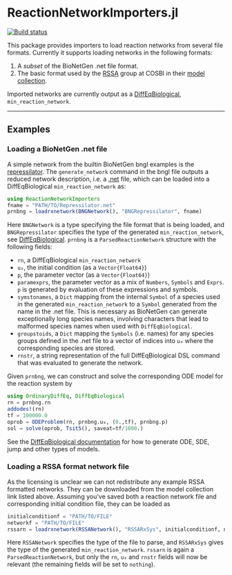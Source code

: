 # ReactionNetworkImporters.jl

[![Build status](https://ci.appveyor.com/api/projects/status/wqq5flk2w8asad78/branch/master?svg=true)](https://ci.appveyor.com/project/isaacsas/reactionnetworkimporters-jl/branch/master)

This package provides importers to load reaction networks from several file formats. Currently it supports loading networks in the following formats:
1. A *subset* of the BioNetGen .net file format.
2. The basic format used by the [RSSA](https://www.cosbi.eu/research/prototypes/rssa) group at COSBI in their [model collection](https://www.cosbi.eu/prototypes/jLiexDeBIgFV4zxwnKiW97oc4BjTtIoRGajqdUz4.zip).

Imported networks are currently output as a [DiffEqBiological](https://github.com/JuliaDiffEq/DiffEqBiological.jl/), `min_reaction_network`.

----
## Examples

### Loading a BioNetGen .net file
A simple network from the builtin BioNetGen bngl examples is the [repressilator](data/repressilator/Repressilator.bngl). The `generate_network` command in the bngl file outputs a reduced network description, i.e. a [.net](data/repressilator/Repressilator.net) file, which can be loaded into a DiffEqBiological `min_reaction_network` as:
```julia
using ReactionNetworkImporters
fname = "PATH/TO/Repressilator.net"
prnbng = loadrxnetwork(BNGNetwork(), "BNGRepressilator", fname)
```
Here `BNGNetwork` is a type specifying the file format that is being loaded, and `BNGRepressilator` specifies the type of the generated `min_reaction_network`, see [DiffEqBiological](https://github.com/JuliaDiffEq/DiffEqBiological.jl/). `prnbng` is a `ParsedReactionNetwork` structure with the following fields:
- `rn`, a DiffEqBiological `min_reaction_network`
- `u₀`, the initial condition (as a `Vector{Float64}`)
- `p`, the parameter vector (as a `Vector{Float64}`)
- `paramexprs`, the parameter vector as a mix of `Numbers`, `Symbols` and `Exprs`. `p` is generated by evaluation of these expressions and symbols.
- `symstonames`, a `Dict` mapping from the internal `Symbol` of a species used in the generated `min_reaction_network` to a `Symbol` generated from the name in the .net file. This is necessary as BioNetGen can generate exceptionally long species names, involving characters that lead to malformed species names when used with `DiffEqBiological`.
- `groupstoids`, a `Dict` mapping the `Symbols` (i.e. names) for any species groups defined in the .net file to a vector of indices into `u₀` where the corresponding species are stored.
- `rnstr`, a string representation of the full DiffEqBiological DSL command that was evaluated to generate the network.

Given `prnbng`, we can construct and solve the corresponding ODE model for the reaction system by
```julia
using OrdinaryDiffEq, DiffEqBiological
rn = prnbng.rn
addodes!(rn)
tf = 100000.0
oprob = ODEProblem(rn, prnbng.u₀, (0.,tf), prnbng.p)
sol = solve(oprob, Tsit5(), saveat=tf/1000.)
```
See the [DiffEqBiological documentation](https://github.com/JuliaDiffEq/DiffEqBiological.jl/) for how to generate ODE, SDE, jump and other types of models.

### Loading a RSSA format network file
As the licensing is unclear we can not redistribute any example RSSA formatted networks. They can be downloaded from the model collection link listed above. Assuming you've saved both a reaction network file and corresponding initial condition file, they can be loaded as
```julia
initialconditionf = "PATH/TO/FILE"
networkf = "PATH/TO/FILE"
rssarn = loadrxnetwork(RSSANetwork(), "RSSARxSys", initialconditionf, networkf)
```
Here `RSSANetwork` specifies the type of the file to parse, and `RSSARxSys` gives the type of the generated `min_reaction_network`. `rssarn` is again a `ParsedReactionNetwork`, but only the `rn`, `u₀` and `rnstr` fields will now be relevant (the remaining fields will be set to `nothing`).
